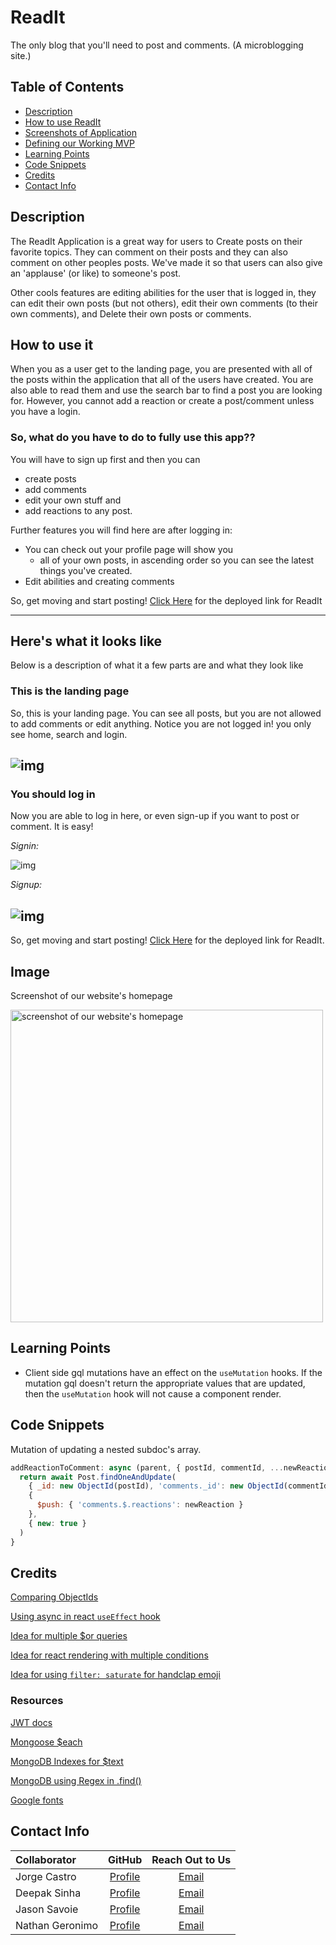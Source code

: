 # ReadIt

The only blog that you'll need to post and comments.
(A microblogging site.)

## Table of Contents

* [Description](#description)
* [How to use ReadIt](#how-to-use-it)
* [Screenshots of Application](screenshots-of-application)
* [Defining our Working MVP](#mvp)
* [Learning Points](#learning-points)
* [Code Snippets](#code-snippets)
* [Credits](#credits)
* [Contact Info](#contact-info)

## Description

The ReadIt Application is a great way for users to Create posts on their favorite topics. They can comment on their posts and they can also comment on other peoples posts. 
We've made it so that users can also give an 'applause' (or like) to someone's post.

Other cools features are editing abilities for the user that is logged in, they can edit their own posts (but not others), edit their own comments (to their own comments), and Delete their own posts or comments.

## How to use it

When you as a user get to the landing page, you are presented with all of the posts within the application that all of the users have created. You are also able to read them and use the search bar to find a post you are looking for. However, you cannot add a reaction or create a post/comment unless you have a login.

### So, what do you have to do to fully use this app??

You will have to sign up first and then you can 
* create posts
* add comments
* edit your own stuff and 
* add reactions to any post.

Further features you will find here are after logging in: 
* You can check out your profile page will show you 
  * all of your own posts, in ascending order so you can see the latest things you've created.
* Edit abilities and creating comments

So, get moving and start posting! [Click Here](https://project-readit-ae03b3828bf5.herokuapp.com/) for the deployed link for ReadIt

---
## Here's what it looks like
Below is a description of what it a few parts are and what they look like

### This is the landing page
So, this is your landing page. You can see all posts, but you are not allowed to add comments or edit anything. Notice you are not logged in! you only see home, search and login. <br>

![img](./public/readme_images/readit_theread_landing_page.png)
---
### You should log in
Now you are able to log in here, or even sign-up if you want to post or comment. It is easy!
<br> 

*Signin:*

![img](./public/readme_images/readit_signin.png) <br>

*Signup:*

![img](./public/readme_images/readit_signup.png)
---

So, get moving and start posting! [Click Here](https://project-readit-ae03b3828bf5.herokuapp.com/) for the deployed link for ReadIt.

## Image

Screenshot of our website's homepage

<img src="client/src/assets/readit_home_page.PNG" width="500" alt="screenshot of our website's homepage"/>

## Learning Points

* Client side gql mutations have an effect on the `useMutation` hooks. If the mutation gql doesn't return the appropriate values that are updated, then the `useMutation` hook will not cause a component render.

## Code Snippets

Mutation of updating a nested subdoc's array.
```js
addReactionToComment: async (parent, { postId, commentId, ...newReaction }) => {
  return await Post.findOneAndUpdate(
    { _id: new ObjectId(postId), 'comments._id': new ObjectId(commentId) },
    {
      $push: { 'comments.$.reactions': newReaction }
    },
    { new: true }
  )
}
```

## Credits

[Comparing ObjectIds](https://futurestud.io/tutorials/mongodb-how-to-compare-objectids-in-node-js)

[Using async in react `useEffect` hook](https://devtrium.com/posts/async-functions-useeffect)

[Idea for multiple $or queries](https://stackoverflow.com/a/37722869)

[Idea for react rendering with multiple conditions](https://dev.to/samba_code/nested-ternary-statements-in-react-jsx-35kp)

[Idea for using `filter: saturate` for handclap emoji](https://stackoverflow.com/questions/58450687/how-to-style-a-unicode-character)

### Resources 

[JWT docs](https://www.npmjs.com/package/jsonwebtoken)

[Mongoose $each](https://www.mongodb.com/docs/manual/reference/operator/update/push/)

[MongoDB Indexes for $text](https://stackoverflow.com/a/59922531)

[MongoDB using Regex in .find()](https://www.mongodb.com/docs/manual/reference/operator/query/regex/#examples)

[Google fonts](https://fonts.google.com/specimen/Kdam+Thmor+Pro?classification=Display&stroke=Sans+Serif)

## Contact Info

| Collaborator | GitHub | Reach Out to Us |
| :--- | :---: | :---: |
| Jorge Castro | [Profile](https://github.com/Jacastro619) | [Email](jorgecastro619@gmail.com) |
| Deepak Sinha | [Profile](https://github.com/dee-here) | [Email](deepakdilse@gmail.com)|
| Jason Savoie | [Profile](https://github.com/flimits) | [Email](flimits@gmail.com) |
| Nathan Geronimo | [Profile](https://github.com/nathangero) | [Email](nathanageronimo@gmail.com)  |

